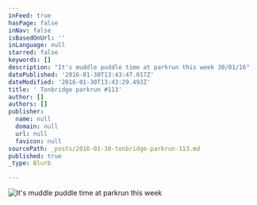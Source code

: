 ```yaml
---
inFeed: true
hasPage: false
inNav: false
isBasedOnUrl: ''
inLanguage: null
starred: false
keywords: []
description: "It's muddle puddle time at parkrun this week 30/01/16"
datePublished: '2016-01-30T13:43:47.017Z'
dateModified: '2016-01-30T13:43:29.493Z'
title: ' Tonbridge parkrun #113'
author: []
authors: []
publisher:
  name: null
  domain: null
  url: null
  favicon: null
sourcePath: _posts/2016-01-30-tonbridge-parkrun-113.md
published: true
_type: Blurb

---
```

![It's muddle puddle time at parkrun this week](https://the-grid-user-content.s3-us-west-2.amazonaws.com/de0e7888-cac0-4fb5-bb42-5efbde3e8928.jpg)